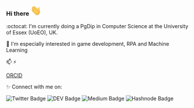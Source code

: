 ### Hi there  <a target="_blank" rel="noopener noreferrer" href="https://raw.githubusercontent.com/ABSphreak/ABSphreak/master/gifs/Hi.gif"><img src="https://raw.githubusercontent.com/ABSphreak/ABSphreak/master/gifs/Hi.gif" width="30px" style="max-width:100%;"></a>

 
:octocat:     I'm currently doing a PgDip in Computer Science at the University of Essex (UoEO), UK. 
     
:rocket:      I'm especially interested in game development, RPA and Machine Learning 

📫 ⚡  

[ORCID](https://orcid.org/0000-0001-8250-1340)

:sparkles: Connect with me on:

<img src="https://camo.githubusercontent.com/1f685a8ecb49196b5a82e857d23c79e66178084bb3b25c62a658fc68cac5c871/68747470733a2f2f696d672e736869656c64732e696f2f62616467652f2d747769747465722d3163613066313f7374796c653d666f722d7468652d6261646765266c6f676f3d74776974746572266c6f676f436f6c6f723d7768697465266c696e6b3d68747470733a2f2f747769747465722e636f6d2f64697679615f6b656c61736b6172" alt="Twitter Badge" data-canonical-src="https://img.shields.io/badge/-twitter-1ca0f1?style=for-the-badge&amp;logo=twitter&amp;logoColor=white&amp;link=https://twitter.com/alice_alsv" style="max-width:100%;">     <img src="https://camo.githubusercontent.com/d70a9b1fe4f99431f4cf9bb167eb552ca37fbea104f2e60b557aa4d4629ee917/68747470733a2f2f696d672e736869656c64732e696f2f62616467652f2d6465762e746f2d3030303030303f7374796c653d666f722d7468652d6261646765266c6f676f3d6465762e746f266c6f676f436f6c6f723d7768697465266c696e6b3d68747470733a2f2f6465762e746f2f4074686561766964636f646572" alt="DEV Badge" data-canonical-src="https://img.shields.io/badge/-dev.to-000000?style=for-the-badge&amp;logo=dev.to&amp;logoColor=white&amp;link=https://dev.to/@alicevillar" style="max-width:100%;">            <img src="https://camo.githubusercontent.com/8822cd86e45b664adff962715afdb26e58aaca8d951ea42e1ea646913afd0be4/68747470733a2f2f696d672e736869656c64732e696f2f62616467652f2d6d656469756d2d3030303030303f7374796c653d666f722d7468652d6261646765266c6f676f3d6d656469756d266c6f676f436f6c6f723d7768697465266c696e6b3d68747470733a2f2f6d656469756d2e636f6d2f4074686561766964636f6465722f" alt="Medium Badge" data-canonical-src="https://img.shields.io/badge/-medium-000000?style=for-the-badge&amp;logo=medium&amp;logoColor=white&amp;link=https://medium.com/@alicevillar/" style="max-width:100%;">            <img src="https://camo.githubusercontent.com/232dfaf34872e2de8122adff0f2c3efce0e936fae5fcb8175040ba0816e4b055/68747470733a2f2f696d672e736869656c64732e696f2f62616467652f2d686173686e6f64652d3239363246463f7374796c653d666f722d7468652d6261646765266c6f676f3d686173686e6f6465266c6f676f436f6c6f723d7768697465266c696e6b3d68747470733a2f2f686173686e6f64652e636f6d2f4064697679616b656c61736b61722f" alt="Hashnode Badge" data-canonical-src="https://img.shields.io/badge/-hashnode-2962FF?style=for-the-badge&amp;logo=hashnode&amp;logoColor=white&amp;link=https://hashnode.com/@alicevillar/" style="max-width:100%;">




<!--
**alicevillar/alicevillar** is a ✨ _special_ ✨ repository because its `README.md` (this file) appears on your GitHub profile.

 
 
